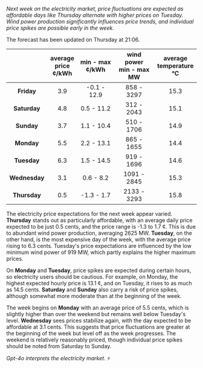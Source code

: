 *Next week on the electricity market, price fluctuations are expected as affordable days like Thursday alternate with higher prices on Tuesday. Wind power production significantly influences price trends, and individual price spikes are possible early in the week.*

The forecast has been updated on Thursday at 21:06.

|                  | average<br>price<br>¢/kWh | min - max<br>¢/kWh | wind power<br>min - max<br>MW | average<br>temperature<br>°C |
|:----------------:|:----------------:|:----------------:|:-------------:|:-------------:|
| **Friday**       | 3.9              | -0.1 - 12.9      | 858 - 3297    | 15.3          |
| **Saturday**     | 4.8              | 0.5 - 11.2       | 312 - 2043    | 15.1          |
| **Sunday**       | 3.7              | 1.1 - 10.4       | 510 - 1706    | 14.9          |
| **Monday**       | 5.5              | 2.2 - 13.1       | 865 - 1655    | 14.4          |
| **Tuesday**      | 6.3              | 1.5 - 14.5       | 919 - 1696    | 14.6          |
| **Wednesday**    | 3.1              | 0.6 - 8.2        | 1091 - 2845   | 15.3          |
| **Thursday**     | 0.5              | -1.3 - 1.7       | 2133 - 3293   | 15.8          |

The electricity price expectations for the next week appear varied. **Thursday** stands out as particularly affordable, with an average daily price expected to be just 0.5 cents, and the price range is -1.3 to 1.7 ¢. This is due to abundant wind power production, averaging 2625 MW. **Tuesday**, on the other hand, is the most expensive day of the week, with the average price rising to 6.3 cents. Tuesday's price expectations are influenced by the low minimum wind power of 919 MW, which partly explains the higher maximum prices.

On **Monday** and **Tuesday**, price spikes are expected during certain hours, so electricity users should be cautious. For example, on Monday, the highest expected hourly price is 13.1 ¢, and on Tuesday, it rises to as much as 14.5 cents. **Saturday** and **Sunday** also carry a risk of price spikes, although somewhat more moderate than at the beginning of the week.

The week begins on **Monday** with an average price of 5.5 cents, which is slightly higher than over the weekend but remains well below Tuesday's level. **Wednesday** sees prices stabilize again, with the day expected to be affordable at 3.1 cents. This suggests that price fluctuations are greater at the beginning of the week but level off as the week progresses. The weekend is relatively reasonably priced, though individual price spikes should be noted from Saturday to Sunday.

*Gpt-4o interprets the electricity market.* ⚡
